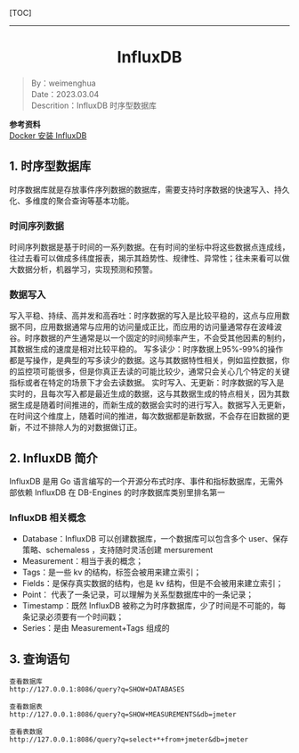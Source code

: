 [TOC]

---

<h1 align="center">InfluxDB</h1>

> By：weimenghua  
> Date：2023.03.04  
> Descrition：InfluxDB 时序型数据库

**参考资料**  
[Docker 安装 InfluxDB](https://juejin.cn/post/7073447866219364388)




## 1. 时序型数据库
时序数据库就是存放事件序列数据的数据库，需要支持时序数据的快速写入、持久化、多维度的聚合查询等基本功能。

### 时间序列数据
时间序列数据是基于时间的一系列数据。在有时间的坐标中将这些数据点连成线，往过去看可以做成多纬度报表，揭示其趋势性、规律性、异常性；往未来看可以做大数据分析，机器学习，实现预测和预警。

### 数据写入
写入平稳、持续、高并发和高吞吐：时序数据的写入是比较平稳的，这点与应用数据不同，应用数据通常与应用的访问量成正比，而应用的访问量通常存在波峰波谷。时序数据的产生通常是以一个固定的时间频率产生，不会受其他因素的制约，其数据生成的速度是相对比较平稳的。
写多读少：时序数据上95%-99%的操作都是写操作，是典型的写多读少的数据。这与其数据特性相关，例如监控数据，你的监控项可能很多，但是你真正去读的可能比较少，通常只会关心几个特定的关键指标或者在特定的场景下才会去读数据。
实时写入、无更新：时序数据的写入是实时的，且每次写入都是最近生成的数据，这与其数据生成的特点相关，因为其数据生成是随着时间推进的，而新生成的数据会实时的进行写入。数据写入无更新，在时间这个维度上，随着时间的推进，每次数据都是新数据，不会存在旧数据的更新，不过不排除人为的对数据做订正。



## 2. InfluxDB 简介
InfluxDB 是用 Go 语言编写的一个开源分布式时序、事件和指标数据库，无需外部依赖
InfluxDB 在 DB-Engines 的时序数据库类别里排名第一

### InfluxDB 相关概念
- Database：InfluxDB 可以创建数据库，一个数据库可以包含多个 user、保存策略、schemaless ，支持随时灵活创建 mersurement
- Measurement：相当于表的概念；
- Tags：是一些 kv 的结构，标签会被用来建立索引；
- Fields：是保存真实数据的结构，也是 kv 结构，但是不会被用来建立索引；
- Point： 代表了一条记录，可以理解为关系型数据库中的一条记录；
- Timestamp：既然 InfluxDB 被称之为时序数据库，少了时间是不可能的，每条记录必须要有一个时间戳；
- Series：是由 Measurement+Tags 组成的



## 3. 查询语句
```
查看数据库
http://127.0.0.1:8086/query?q=SHOW+DATABASES

查看数据表
http://127.0.0.1:8086/query?q=SHOW+MEASUREMENTS&db=jmeter

查看表数据
http://127.0.0.1:8086/query?q=select+*+from+jmeter&db=jmeter
```